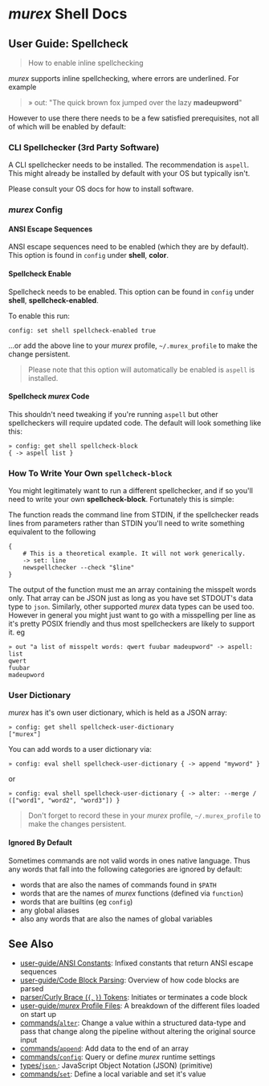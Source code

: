 # _murex_ Shell Docs

## User Guide: Spellcheck

> How to enable inline spellchecking

_murex_ supports inline spellchecking, where errors are underlined. For example

> » out: "The quick brown fox jumped over the lazy __madeupword__"

However to use there there needs to be a few satisfied prerequisites, not all
of which will be enabled by default:

### CLI Spellchecker (3rd Party Software)

A CLI spellchecker needs to be installed. The recommendation is `aspell`. This
might already be installed by default with your OS but typically isn't.

Please consult your OS docs for how to install software.

### _murex_ Config

#### ANSI Escape Sequences

ANSI escape sequences need to be enabled (which they are by default). This
option is found in `config` under **shell**, **color**.

#### Spellcheck Enable

Spellcheck needs to be enabled. This option can be found in `config` under
**shell**, **spellcheck-enabled**.

To enable this run:

    config: set shell spellcheck-enabled true
    
...or add the above line to your _murex_ profile, `~/.murex_profile` to make
the change persistent.

> Please note that this option will automatically be enabled is `aspell` is
> installed.

#### Spellcheck _murex_ Code

This shouldn't need tweaking if you're running `aspell` but other spellcheckers
will require updated code. The default will look something like this:

    » config: get shell spellcheck-block
    { -> aspell list }
    
### How To Write Your Own `spellcheck-block`

You might legitimately want to run a different spellchecker, and if so you'll
need to write your own **spellcheck-block**. Fortunately this is simple:

The function reads the command line from STDIN, if the spellchecker reads lines
from parameters rather than STDIN you'll need to write something equivalent to
the following

    {
        # This is a theoretical example. It will not work generically.
        -> set: line
        newspellchecker --check "$line"
    }
    
The output of the function must me an array containing the misspelt words only.
That array can be JSON just as long as you have set STDOUT's data type to
`json`. Similarly, other supported _murex_ data types can be used too. However
in general you might just want to go with a misspelling per line as it's pretty
POSIX friendly and thus most spellcheckers are likely to support it. eg

    » out "a list of misspelt words: qwert fuubar madeupword" -> aspell: list
    qwert
    fuubar
    madeupword
    
### User Dictionary

_murex_ has it's own user dictionary, which is held as a JSON array:

    » config: get shell spellcheck-user-dictionary
    ["murex"]
    
You can add words to a user dictionary via:

    » config: eval shell spellcheck-user-dictionary { -> append "myword" }
    
or

    » config: eval shell spellcheck-user-dictionary { -> alter: --merge / (["word1", "word2", "word3"]) }
    
> Don't forget to record these in your _murex_ profile, `~/.murex_profile` to
> make the changes persistent.

#### Ignored By Default

Sometimes commands are not valid words in ones native language. Thus any words
that fall into the following categories are ignored by default:

* words that are also the names of commands found in `$PATH`
* words that are the names of _murex_ functions (defined via `function`)
* words that are builtins (eg `config`)
* any global aliases
* also any words that are also the names of global variables

## See Also

* [user-guide/ANSI Constants](../user-guide/ansi.md):
  Infixed constants that return ANSI escape sequences
* [user-guide/Code Block Parsing](../user-guide/code-block.md):
  Overview of how code blocks are parsed
* [parser/Curly Brace (`{`, `}`) Tokens](../parser/curly-brace.md):
  Initiates or terminates a code block
* [user-guide/_murex_ Profile Files](../user-guide/profile.md):
  A breakdown of the different files loaded on start up
* [commands/`alter`](../commands/alter.md):
  Change a value within a structured data-type and pass that change along the pipeline without altering the original source input
* [commands/`append`](../commands/append.md):
  Add data to the end of an array
* [commands/`config`](../commands/config.md):
  Query or define _murex_ runtime settings
* [types/`json` ](../types/json.md):
  JavaScript Object Notation (JSON) (primitive)
* [commands/`set`](../commands/set.md):
  Define a local variable and set it's value